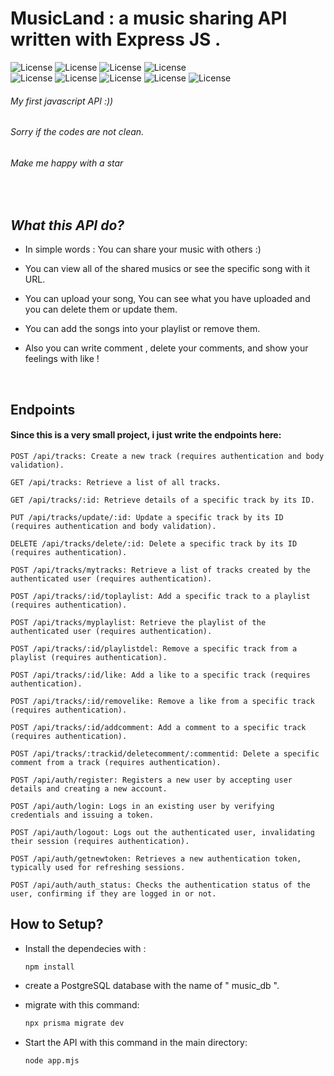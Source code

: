 # MusicLand : a music sharing API written with Express JS .

![License](https://img.shields.io/badge/license-MIT-brightgreen)   ![License](https://img.shields.io/badge/Database-PostgreSQL-red)    ![License](https://img.shields.io/badge/Token-JWT-darkgreen)     ![License](https://img.shields.io/badge/Hashing-Bcrypt-brown)
<br>
![License](https://img.shields.io/badge/Framework-ExpressJS-blue)  ![License](https://img.shields.io/badge/ORM-Prisma-purple)          ![License](https://img.shields.io/badge/Package_Manager-NPM-orange)    ![License](https://img.shields.io/badge/slug-Slugify-cyan) ![License](https://img.shields.io/badge/Runtime-node-blue)

###### My first javascript API :))
###### Sorry if the codes are not clean.
###### Make me happy with a star
<br>

***<h2>What this API do?</h2>***
* In simple words : You can share your music with others    :)

* You can view all of the shared musics or see the specific song with it URL.

* You can upload your song, You can see what you have uploaded and you can delete them or update them.

* You can add the songs into your playlist or remove them.

* Also you can write comment , delete your comments, and show your feelings with like !
<br>
<h2>Endpoints</h2>
<h4>Since this is a very small project, i just write the endpoints here:</h4>

```
POST /api/tracks: Create a new track (requires authentication and body validation).

GET /api/tracks: Retrieve a list of all tracks.

GET /api/tracks/:id: Retrieve details of a specific track by its ID.

PUT /api/tracks/update/:id: Update a specific track by its ID (requires authentication and body validation).

DELETE /api/tracks/delete/:id: Delete a specific track by its ID (requires authentication).

POST /api/tracks/mytracks: Retrieve a list of tracks created by the authenticated user (requires authentication).

POST /api/tracks/:id/toplaylist: Add a specific track to a playlist (requires authentication).

POST /api/tracks/myplaylist: Retrieve the playlist of the authenticated user (requires authentication).

POST /api/tracks/:id/playlistdel: Remove a specific track from a playlist (requires authentication).

POST /api/tracks/:id/like: Add a like to a specific track (requires authentication).

POST /api/tracks/:id/removelike: Remove a like from a specific track (requires authentication).

POST /api/tracks/:id/addcomment: Add a comment to a specific track (requires authentication).

POST /api/tracks/:trackid/deletecomment/:commentid: Delete a specific comment from a track (requires authentication).

POST /api/auth/register: Registers a new user by accepting user details and creating a new account.

POST /api/auth/login: Logs in an existing user by verifying credentials and issuing a token.

POST /api/auth/logout: Logs out the authenticated user, invalidating their session (requires authentication).

POST /api/auth/getnewtoken: Retrieves a new authentication token, typically used for refreshing sessions.

POST /api/auth/auth_status: Checks the authentication status of the user, confirming if they are logged in or not.

```
<h2>How to Setup?</h2>

* Install the dependecies with :
  ```bash
  npm install
  ```

* create a PostgreSQL database with the name of " music_db ".

* migrate with this command:
  ```bash
  npx prisma migrate dev
  ```

* Start the API with this command in the main directory:
  ```bash
  node app.mjs
  ```
